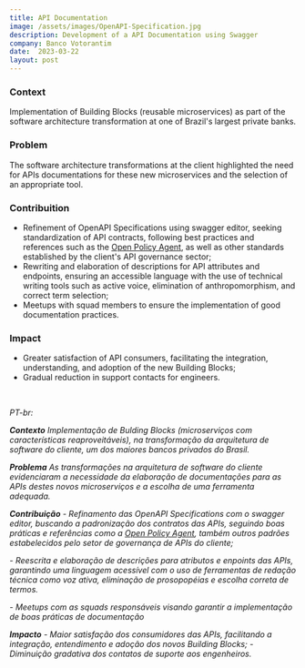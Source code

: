 ```yaml
---
title: API Documentation
image: /assets/images/OpenAPI-Specification.jpg
description: Development of a API Documentation using Swagger
company: Banco Votorantim
date:  2023-03-22
layout: post
---
```


### Context ###

Implementation of Building Blocks (reusable microservices) as part of the software architecture transformation at one of Brazil's largest private banks.

### Problem ###

The software architecture transformations at the client highlighted the need for APIs documentations for these new microservices and the selection of an appropriate tool.

### Contribuition ###

- Refinement of OpenAPI Specifications using swagger editor, seeking standardization of API contracts, following best practices and references such as the [Open Policy Agent](https://www.openpolicyagent.org/), as well as other standards established by the client's API governance sector;
- Rewriting and elaboration of descriptions for API attributes and endpoints, ensuring an accessible language with the use of technical writing tools such as active voice, elimination of anthropomorphism, and correct term selection;
- Meetups with squad members to ensure the implementation of good documentation practices.

### Impact ###

- Greater satisfaction of API consumers, facilitating the integration, understanding, and adoption of the new Building Blocks;
- Gradual reduction in support contacts for engineers.

<br />

*PT-br:*

***Contexto***
*Implementação de Bulding Blocks (microserviços com características reaproveitáveis), na transformação da arquitetura de software do cliente, um dos maiores bancos privados do Brasil.*

***Problema***
*As transformações na arquitetura de software do cliente evidenciaram a necessidade da elaboração de documentações para as APIs destes novos microserviços e a escolha de uma ferramenta adequada.*

***Contribuição***
*- Refinamento das OpenAPI Specifications com o swagger editor, buscando a padronização dos contratos das APIs, seguindo boas práticas e referências como a [Open Policy Agent](https://www.openpolicyagent.org/), também outros padrões estabelecidos pelo setor de governança de APIs do cliente;*

*- Reescrita e elaboração de descrições para atributos e enpoints das APIs, garantindo uma linguagem acessível com o uso de ferramentas de redação técnica como voz ativa, eliminação de prosopopéias e escolha correta de termos.*

*- Meetups com as squads responsáveis visando garantir a implementação de boas práticas de documentação*

***Impacto***
*- Maior satisfação dos consumidores das APIs, facilitando a integração, entendimento e adoção dos novos Building Blocks;*
*- Diminuição gradativa dos contatos de suporte aos engenheiros.*